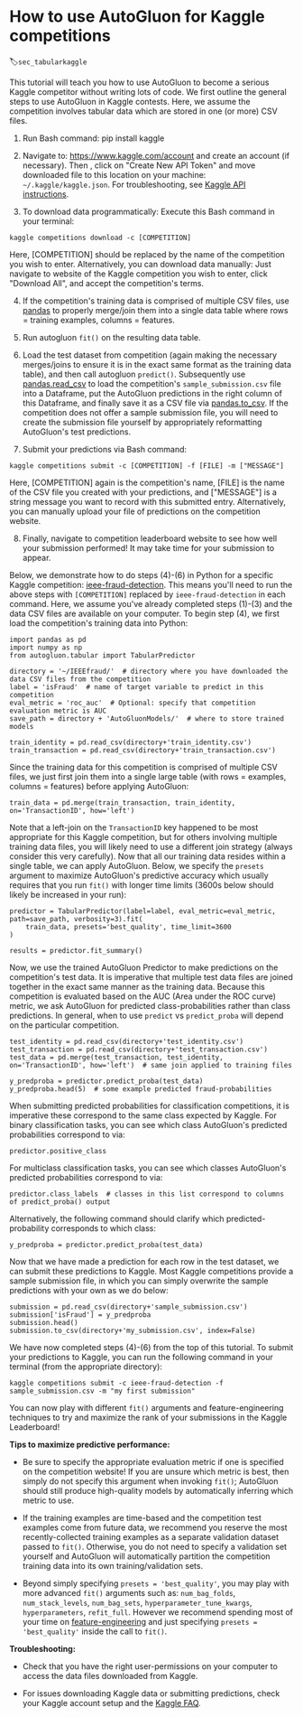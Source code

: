 # How to use AutoGluon for Kaggle competitions
:label:`sec_tabularkaggle`

This tutorial will teach you how to use AutoGluon to become a serious Kaggle competitor without writing lots of code.
We first outline the general steps to use AutoGluon in Kaggle contests. Here, we assume the competition involves tabular data which are stored in one (or more) CSV files.

1) Run Bash command: pip install kaggle

2) Navigate to: https://www.kaggle.com/account and create an account (if necessary).
Then , click on "Create New API Token" and move downloaded file to this location on your machine: `~/.kaggle/kaggle.json`. For troubleshooting, see [Kaggle API instructions](https://www.kaggle.com/docs/api).

3) To download data programmatically: Execute this Bash command in your terminal:

`kaggle competitions download -c [COMPETITION]`

Here, [COMPETITION] should be replaced by the name of the competition you wish to enter.
Alternatively, you can download data manually: Just navigate to website of the Kaggle competition you wish to enter, click "Download All", and accept the competition's terms.

4) If the competition's training data is comprised of multiple CSV files, use [pandas](https://pandas.pydata.org/pandas-docs/stable/user_guide/merging.html) to properly merge/join them into a single data table where rows = training examples, columns = features.

5) Run autogluon `fit()` on the resulting data table.

6) Load the test dataset from competition (again making the necessary merges/joins to ensure it is in the exact same format as the training data table), and then call autogluon `predict()`.  Subsequently use [pandas.read_csv](https://pandas.pydata.org/pandas-docs/stable/reference/api/pandas.read_csv.html) to load the competition's `sample_submission.csv` file into a Dataframe, put the AutoGluon predictions in the right column of this Dataframe, and finally save it as a CSV file via [pandas.to_csv](https://pandas.pydata.org/pandas-docs/stable/reference/api/pandas.DataFrame.to_csv.html). If the competition does not offer a sample submission file, you will need to create the submission file yourself by appropriately reformatting AutoGluon's test predictions.

7) Submit your predictions via Bash command:

`kaggle competitions submit -c [COMPETITION] -f [FILE] -m ["MESSAGE"]`

Here, [COMPETITION] again is the competition's name, [FILE] is the name of the CSV file you created with your predictions, and ["MESSAGE"] is a string message you want to record with this submitted entry. Alternatively, you can  manually upload your file of predictions on the competition website.

8) Finally, navigate to competition leaderboard website to see how well your submission performed!
It may take time for your submission to appear.



Below, we demonstrate how to do steps (4)-(6) in Python for a specific Kaggle competition: [ieee-fraud-detection](https://www.kaggle.com/c/ieee-fraud-detection/).
This means you'll need to run the above steps with `[COMPETITION]` replaced by `ieee-fraud-detection` in each command.  Here, we assume you've already completed steps (1)-(3) and the data CSV files are available on your computer. To begin step (4), we first load the competition's training data into Python:

```
import pandas as pd
import numpy as np
from autogluon.tabular import TabularPredictor

directory = '~/IEEEfraud/'  # directory where you have downloaded the data CSV files from the competition
label = 'isFraud'  # name of target variable to predict in this competition
eval_metric = 'roc_auc'  # Optional: specify that competition evaluation metric is AUC
save_path = directory + 'AutoGluonModels/'  # where to store trained models

train_identity = pd.read_csv(directory+'train_identity.csv')
train_transaction = pd.read_csv(directory+'train_transaction.csv')
```

Since the training data for this competition is comprised of multiple CSV files, we just first join them into a single large table (with rows = examples, columns = features) before applying AutoGluon:

```
train_data = pd.merge(train_transaction, train_identity, on='TransactionID', how='left')
```

Note that a left-join on the `TransactionID` key happened to be most appropriate for this Kaggle competition, but for others involving multiple training data files, you will likely need to use a different join strategy (always consider this very carefully). Now that all our training data resides within a single table, we can apply AutoGluon. Below, we specify the `presets` argument to maximize AutoGluon's predictive accuracy which usually requires that you run `fit()` with longer time limits (3600s below should likely be increased in your run):
```
predictor = TabularPredictor(label=label, eval_metric=eval_metric, path=save_path, verbosity=3).fit(
    train_data, presets='best_quality', time_limit=3600
)

results = predictor.fit_summary()
```

Now, we use the trained AutoGluon Predictor to make predictions on the competition's test data. It is imperative that multiple test data files are joined together in the exact same manner as the training data. Because this competition is evaluated based on the AUC (Area under the ROC curve) metric, we ask AutoGluon for predicted class-probabilities rather than class predictions. In general, when to use `predict` vs `predict_proba` will depend on the particular competition.

```
test_identity = pd.read_csv(directory+'test_identity.csv')
test_transaction = pd.read_csv(directory+'test_transaction.csv')
test_data = pd.merge(test_transaction, test_identity, on='TransactionID', how='left')  # same join applied to training files

y_predproba = predictor.predict_proba(test_data)
y_predproba.head(5)  # some example predicted fraud-probabilities
```

When submitting predicted probabilities for classification competitions, it is imperative these correspond to the same class expected by Kaggle. For binary classification tasks, you can see which class AutoGluon's predicted probabilities correspond to via:

```
predictor.positive_class
```

For multiclass classification tasks, you can see which classes AutoGluon's predicted probabilities correspond to via:

```
predictor.class_labels  # classes in this list correspond to columns of predict_proba() output
```

Alternatively, the following command should clarify which predicted-probability corresponds to which class:

```
y_predproba = predictor.predict_proba(test_data)
```

Now that we have made a prediction for each row in the test dataset, we can submit these predictions to Kaggle. Most Kaggle competitions provide a sample submission file, in which you can simply overwrite the sample predictions with your own as we do below:

```
submission = pd.read_csv(directory+'sample_submission.csv')
submission['isFraud'] = y_predproba
submission.head()
submission.to_csv(directory+'my_submission.csv', index=False)
```

We have now completed steps (4)-(6) from the top of this tutorial. To submit your predictions to Kaggle, you can run the following command in your terminal (from the appropriate directory):

`kaggle competitions submit -c ieee-fraud-detection -f sample_submission.csv -m "my first submission"`

You can now play with different `fit()` arguments and feature-engineering techniques to try and maximize the rank of your submissions in the Kaggle Leaderboard!


**Tips to maximize predictive performance:**

   - Be sure to specify the appropriate evaluation metric if one is specified on the competition website! If you are unsure which metric is best, then simply do not specify this argument when invoking `fit()`; AutoGluon should still produce high-quality models by automatically inferring which metric to use.

   - If the training examples are time-based and the competition test examples come from future data, we recommend you reserve the most recently-collected training examples as a separate validation dataset passed to `fit()`. Otherwise, you do not need to specify a validation set yourself and AutoGluon will automatically partition the competition training data into its own training/validation sets.

   - Beyond simply specifying `presets = 'best_quality'`, you may play with more advanced `fit()` arguments such as: `num_bag_folds`, `num_stack_levels`, `num_bag_sets`, `hyperparameter_tune_kwargs`, `hyperparameters`, `refit_full`. However we recommend spending most of your time on [feature-engineering](https://www.coursera.org/lecture/competitive-data-science/overview-1Nh5Q) and just specifying `presets = 'best_quality'` inside the call to `fit()`.


**Troubleshooting:**

- Check that you have the right user-permissions on your computer to access the data files downloaded from Kaggle.

- For issues downloading Kaggle data or submitting predictions, check your Kaggle account setup and the [Kaggle FAQ](https://www.kaggle.com/general/14438).
